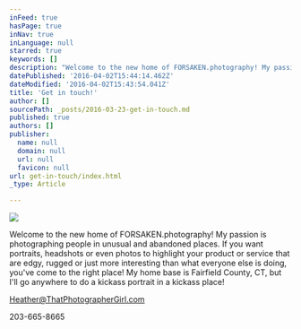 ```yaml
---
inFeed: true
hasPage: true
inNav: true
inLanguage: null
starred: true
keywords: []
description: "Welcome to the new home of FORSAKEN.photography! My passion is photographing unusual and abandoned places. I especially love photographing people in those places. If you want portraits or headshots that are edgy, rugged or just more interesting than what everyone else is doing, you've come to the right place! My home base is Fairfield County, CT, but I'll go anywhere to do a kickass portrait in a kickass place!"
datePublished: '2016-04-02T15:44:14.462Z'
dateModified: '2016-04-02T15:43:54.041Z'
title: 'Get in touch!'
author: []
sourcePath: _posts/2016-03-23-get-in-touch.md
published: true
authors: []
publisher:
  name: null
  domain: null
  url: null
  favicon: null
url: get-in-touch/index.html
_type: Article

---
```

![](https://the-grid-user-content.s3-us-west-2.amazonaws.com/e8fa0641-bc76-468e-97ee-c093dd05d4ab.jpg)

Welcome to the new home of FORSAKEN.photography! My passion is photographing people in unusual and abandoned places. If you want portraits,  headshots or even photos to highlight your product or service that are edgy, rugged or just more interesting than what everyone else is doing, you've come to the right place! My home base is Fairfield County, CT, but I'll go anywhere to do a kickass portrait in a kickass place!

Heather@ThatPhotographerGirl.com

203-665-8665
